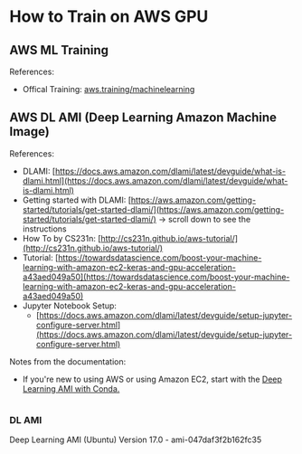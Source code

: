 # How to Train on AWS GPU 

## AWS ML Training

References: 

- Offical Training: [aws.training/machinelearning](https://aws.amazon.com/training/learning-paths/machine-learning/)


## AWS DL AMI (Deep Learning Amazon Machine Image)

References: 

- DLAMI: [https://docs.aws.amazon.com/dlami/latest/devguide/what-is-dlami.html](https://docs.aws.amazon.com/dlami/latest/devguide/what-is-dlami.html)
- Getting started with DLAMI: [https://aws.amazon.com/getting-started/tutorials/get-started-dlami/](https://aws.amazon.com/getting-started/tutorials/get-started-dlami/) -> scroll down to see the instructions 
- How To by CS231n: [http://cs231n.github.io/aws-tutorial/](http://cs231n.github.io/aws-tutorial/)
- Tutorial: [https://towardsdatascience.com/boost-your-machine-learning-with-amazon-ec2-keras-and-gpu-acceleration-a43aed049a50](https://towardsdatascience.com/boost-your-machine-learning-with-amazon-ec2-keras-and-gpu-acceleration-a43aed049a50)
- Jupyter Notebook Setup:
	- [https://docs.aws.amazon.com/dlami/latest/devguide/setup-jupyter-configure-server.html](https://docs.aws.amazon.com/dlami/latest/devguide/setup-jupyter-configure-server.html)
	
 
Notes from the documentation: 

- If you're new to using AWS or using Amazon EC2, start with the [Deep Learning AMI with Conda.](https://docs.aws.amazon.com/dlami/latest/devguide/overview-conda.html)

```
```

### DL AMI 

Deep Learning AMI (Ubuntu) Version 17.0 - ami-047daf3f2b162fc35



